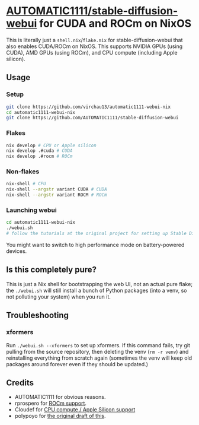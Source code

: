 # [AUTOMATIC1111/stable-diffusion-webui](https://github.com/AUTOMATIC1111/stable-diffusion-webui) for CUDA and ROCm on NixOS

This is literally just a `shell.nix`/`flake.nix` for stable-diffusion-webui that also enables CUDA/ROCm on NixOS.
This supports NVIDIA GPUs (using CUDA), AMD GPUs (using ROCm), and CPU compute (including Apple silicon).

## Usage

### Setup

```bash
git clone https://github.com/virchau13/automatic1111-webui-nix
cd automatic1111-webui-nix
git clone https://github.com/AUTOMATIC1111/stable-diffusion-webui
```

### Flakes

```bash
nix develop # CPU or Apple silicon
nix develop .#cuda # CUDA
nix develop .#rocm # ROCm
```

### Non-flakes

```bash
nix-shell # CPU
nix-shell --argstr variant CUDA # CUDA
nix-shell --argstr variant ROCM # ROCm
```

### Launching webui

```bash
cd automatic1111-webui-nix
./webui.sh
# follow the tutorials at the original project for setting up Stable Diffusion / GFPGAN / whatever
```

You might want to switch to high performance mode on battery-powered devices.

## Is this completely pure?

This is just a Nix shell for bootstrapping the web UI, not an actual pure flake; the `./webui.sh` will still install
a bunch of Python packages (into a venv, so not polluting your system) when you run it.

## Troubleshooting

### xformers
Run `./webui.sh --xformers` to set up xformers. If this command fails, try git pulling from the source repository, then deleting the venv (`rm -r venv`) and reinstalling everything from scratch again (sometimes the venv will keep old packages around forever even if they should be updated.)

## Credits
- AUTOMATIC1111 for obvious reasons.
- rprospero for [ROCm support](https://github.com/virchau13/automatic1111-webui-nix/pull/3).
- Cloudef for [CPU compute / Apple Silicon support](https://github.com/virchau13/automatic1111-webui-nix/pull/10)
- polypoyo for [the original draft of this](https://github.com/AUTOMATIC1111/stable-diffusion-webui/pull/4736).
